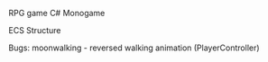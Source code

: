 RPG game
C#
Monogame

ECS Structure

Bugs:
moonwalking - reversed walking animation (PlayerController)